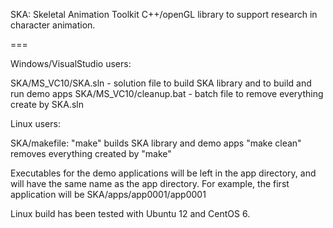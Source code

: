 SKA: Skeletal Animation Toolkit
C++/openGL library to support research in character animation.

===

Windows/VisualStudio users: 

  SKA/MS_VC10/SKA.sln - solution file to build SKA library and to
                        build and run demo apps
  SKA/MS_VC10/cleanup.bat - batch file to remove everything create by SKA.sln

Linux users:

  SKA/makefile: "make" builds SKA library and demo apps
                "make clean" removes everything created by "make"
               
  Executables for the demo applications will be left in the app directory,
  and will have the same name as the app directory.
  For example, the first application will be SKA/apps/app0001/app0001
  
  Linux build has been tested with Ubuntu 12 and CentOS 6.
  
  